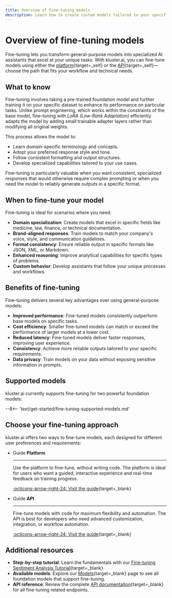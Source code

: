 ```yaml
---
title: Overview of Fine-tuning models
description: Learn how to create custom models tailored to your specific tasks by fine-tuning foundation models with your own data using the kluster.ai platform.
---
```


# Overview of fine-tuning models

Fine-tuning lets you transform general-purpose models into specialized AI assistants that excel at your unique tasks. With kluster.ai, you can fine-tune models using either the [platform](/get-started/fine-tuning/platform/){target=_self} or the [API](/get-started/fine-tuning/api/){target=_self}—choose the path that fits your workflow and technical needs.

## What to know

Fine-tuning involves taking a pre-trained foundation model and further training it on your specific dataset to enhance its performance on particular tasks. Unlike prompt engineering, which works within the constraints of the base model, fine-tuning with _LoRA (Low-Rank Adaptation)_ efficiently adapts the model by adding small trainable adapter layers rather than modifying all original weights.

This process allows the model to:

- Learn domain-specific terminology and concepts.
- Adopt your preferred response style and tone.
- Follow consistent formatting and output structures.
- Develop specialized capabilities tailored to your use cases.

Fine-tuning is particularly valuable when you want consistent, specialized responses that would otherwise require complex prompting or when you need the model to reliably generate outputs in a specific format.

## When to fine-tune your model

Fine-tuning is ideal for scenarios where you need:

- **Domain specialization**: Create models that excel in specific fields like medicine, law, finance, or technical documentation.
- **Brand-aligned responses**: Train models to match your company's voice, style, and communication guidelines.
- **Format consistency**: Ensure reliable output in specific formats like JSON, XML, or Markdown.
- **Enhanced reasoning**: Improve analytical capabilities for specific types of problems.
- **Custom behavior**: Develop assistants that follow your unique processes and workflows.

## Benefits of fine-tuning

Fine-tuning delivers several key advantages over using general-purpose models:

- **Improved performance**: Fine-tuned models consistently outperform base models on specific tasks.
- **Cost efficiency**: Smaller fine-tuned models can match or exceed the performance of larger models at a lower cost.
- **Reduced latency**: Fine-tuned models deliver faster responses, improving user experience.
- **Consistency**: Achieve more reliable outputs tailored to your specific requirements.
- **Data privacy**: Train models on your data without exposing sensitive information in prompts.

## Supported models

kluster.ai currently supports fine-tuning for two powerful foundation models:

--8<-- 'text/get-started/fine-tuning-supported-models.md'

## Choose your fine-tuning approach

kluster.ai offers two ways to fine-tune models, each designed for different user preferences and requirements:

<div class="grid cards" markdown>

-   <span class="badge guide">Guide</span> __Platform__

    ---

    Use the platform to fine-tune, without writing code. The platform is ideal for users who want a guided, interactive experience and real-time feedback on training progress.

    [:octicons-arrow-right-24: Visit the guide](/get-started/fine-tuning/platform/){target=_blank}

-   <span class="badge guide">Guide</span> __API__

    ---

    Fine-tune models with code for maximum flexibility and automation. The API is best for developers who need advanced customization, integration, or workflow automation.

    [:octicons-arrow-right-24: Visit the guide](/get-started/fine-tuning/api/){target=_blank}

</div>

## Additional resources

- **Step-by-step tutorial**: Learn the fundamentals with our [Fine-tuning Sentiment Analysis Tutorial](https://docs.kluster.ai/tutorials/klusterai-api/finetuning-sent-analysis/){target=_blank}.
- **Available models**: Explore our [Models](/get-started/models/){target=_blank} page to see all foundation models that support fine-tuning.
- **API reference**: Review the complete [API documentation](/api-reference/reference/){target=_blank} for all fine-tuning related endpoints.
